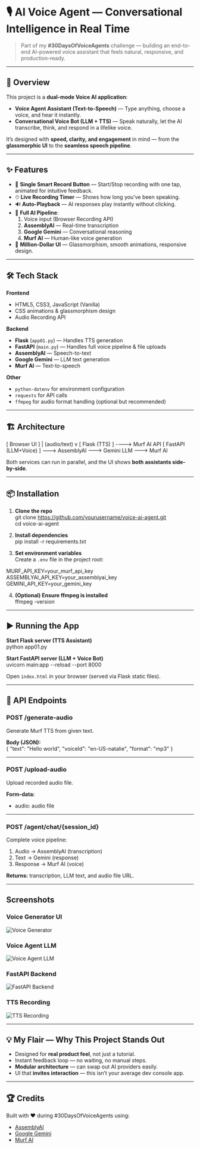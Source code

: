 # 🎙️ AI Voice Agent — Conversational Intelligence in Real Time

> Part of my **#30DaysOfVoiceAgents** challenge — building an end-to-end AI-powered voice assistant that feels natural, responsive, and production-ready.

---

## 🚀 Overview

This project is a **dual-mode Voice AI application**:
- **Voice Agent Assistant (Text-to-Speech)** — Type anything, choose a voice, and hear it instantly.
- **Conversational Voice Bot (LLM + TTS)** — Speak naturally, let the AI transcribe, think, and respond in a lifelike voice.

It’s designed with **speed, clarity, and engagement** in mind — from the **glassmorphic UI** to the **seamless speech pipeline**.

---

## ✨ Features

- 🎤 **Single Smart Record Button** — Start/Stop recording with one tap, animated for intuitive feedback.
- ⏱ **Live Recording Timer** — Shows how long you’ve been speaking.
- 🔊 **Auto-Playback** — AI responses play instantly without clicking.
- 🧠 **Full AI Pipeline**:
  1. Voice input (Browser Recording API)
  2. **AssemblyAI** — Real-time transcription
  3. **Google Gemini** — Conversational reasoning
  4. **Murf AI** — Human-like voice generation
- 🎨 **Million-Dollar UI** — Glassmorphism, smooth animations, responsive design.

---

## 🛠️ Tech Stack

**Frontend**
- HTML5, CSS3, JavaScript (Vanilla)
- CSS animations & glassmorphism design
- Audio Recording API

**Backend**
- **Flask** (`app01.py`) — Handles TTS generation
- **FastAPI** (`main.py`) — Handles full voice pipeline & file uploads
- **AssemblyAI** — Speech-to-text
- **Google Gemini** — LLM text generation
- **Murf AI** — Text-to-speech

**Other**
- `python-dotenv` for environment configuration
- `requests` for API calls
- `ffmpeg` for audio format handling (optional but recommended)

---

## 🏗️ Architecture

[ Browser UI ]
| (audio/text)
v
[ Flask (TTS) ] ----> Murf AI API
[ FastAPI (LLM+Voice) ] ---> AssemblyAI ---> Gemini LLM ---> Murf AI

Both services can run in parallel, and the UI shows **both assistants side-by-side**.

---

## 📦 Installation

1. **Clone the repo**  
git clone https://github.com/yourusername/voice-ai-agent.git  
cd voice-ai-agent

2. **Install dependencies**  
pip install -r requirements.txt

3. **Set environment variables**  
Create a `.env` file in the project root:

MURF_API_KEY=your_murf_api_key  
ASSEMBLYAI_API_KEY=your_assemblyai_key  
GEMINI_API_KEY=your_gemini_key

4. **(Optional) Ensure ffmpeg is installed**  
ffmpeg -version

---

## ▶️ Running the App

**Start Flask server (TTS Assistant)**  
python app01.py

**Start FastAPI server (LLM + Voice Bot)**  
uvicorn main:app --reload --port 8000

Open `index.html` in your browser (served via Flask static files).

---

## 🔗 API Endpoints

### POST /generate-audio  
Generate Murf TTS from given text.  

**Body (JSON):**  
{
  "text": "Hello world",
  "voiceId": "en-US-natalie",
  "format": "mp3"
}

---

### POST /upload-audio  
Upload recorded audio file.  

**Form-data:**  
- audio: audio file

---

### POST /agent/chat/{session_id}  
Complete voice pipeline:  
1. Audio → AssemblyAI (transcription)  
2. Text → Gemini (response)  
3. Response → Murf AI (voice)  

**Returns:** transcription, LLM text, and audio file URL.

---

## Screenshots

### Voice Generator UI
![Voice Generator](images/voice_generator.png)

### Voice Agent LLM
![Voice Agent LLM](images/voice_agent_llm.png)

### FastAPI Backend
![FastAPI Backend](images/fastapi.png)

### TTS Recording
![TTS Recording](images/tts_recording.png)


---

## 💡 My Flair — Why This Project Stands Out

- Designed for **real product feel**, not just a tutorial.  
- Instant feedback loop — no waiting, no manual steps.  
- **Modular architecture** — can swap out AI providers easily.  
- UI that **invites interaction** — this isn’t your average dev console app.

---

## 🏆 Credits

Built with ❤️ during #30DaysOfVoiceAgents using:  
- [AssemblyAI](https://www.assemblyai.com/)  
- [Google Gemini](https://deepmind.google/)  
- [Murf AI](https://murf.ai/)
